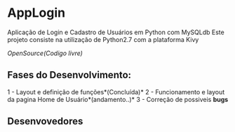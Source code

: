 # AppLogin
Aplicação de Login e Cadastro de Usuários em Python com MySQLdb
Este projeto consiste na utilização de Python2.7 com a plataforma Kivy

*OpenSource(Codigo livre)*

## Fases do Desenvolvimento:

1 - Layout e definição de funções*(Concluída)*
2 - Funcionamento e layout da pagina Home de Usuário*(andamento..)*
3 - Correção de possiveis **bugs**

## Desenvovedores
